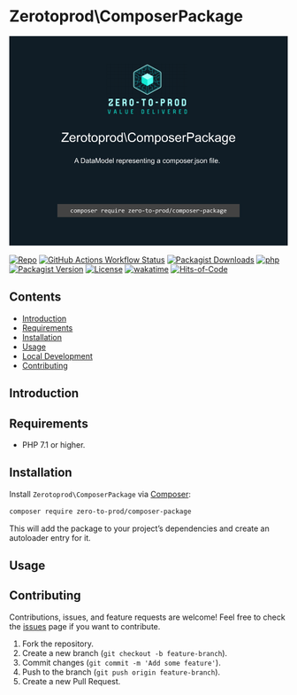 # Zerotoprod\ComposerPackage

![](art/logo.png)

[![Repo](https://img.shields.io/badge/github-gray?logo=github)](https://github.com/zero-to-prod/composer-package)
[![GitHub Actions Workflow Status](https://img.shields.io/github/actions/workflow/status/zero-to-prod/composer-package/test.yml?label=tests)](https://github.com/zero-to-prod/composer-package/actions)
[![Packagist Downloads](https://img.shields.io/packagist/dt/zero-to-prod/composer-package?color=blue)](https://packagist.org/packages/zero-to-prod/composer-package/stats)
[![php](https://img.shields.io/packagist/php-v/zero-to-prod/composer-package.svg?color=purple)](https://packagist.org/packages/zero-to-prod/composer-package/stats)
[![Packagist Version](https://img.shields.io/packagist/v/zero-to-prod/composer-package?color=f28d1a)](https://packagist.org/packages/zero-to-prod/composer-package)
[![License](https://img.shields.io/packagist/l/zero-to-prod/composer-package?color=pink)](https://github.com/zero-to-prod/composer-package/blob/main/LICENSE.md)
[![wakatime](https://wakatime.com/badge/github/zero-to-prod/composer-package.svg)](https://wakatime.com/badge/github/zero-to-prod/composer-package)
[![Hits-of-Code](https://hitsofcode.com/github/zero-to-prod/composer-package?branch=main)](https://hitsofcode.com/github/zero-to-prod/composer-package/view?branch=main)

## Contents

- [Introduction](#introduction)
- [Requirements](#requirements)
- [Installation](#installation)
- [Usage](#usage)
- [Local Development](./LOCAL_DEVELOPMENT.md)
- [Contributing](#contributing)

## Introduction



## Requirements

- PHP 7.1 or higher.

## Installation

Install `Zerotoprod\ComposerPackage` via [Composer](https://getcomposer.org/):

```bash
composer require zero-to-prod/composer-package
```

This will add the package to your project’s dependencies and create an autoloader entry for it.

## Usage



## Contributing

Contributions, issues, and feature requests are welcome!
Feel free to check the [issues](https://github.com/zero-to-prod/composer-package/issues) page if you want to contribute.

1. Fork the repository.
2. Create a new branch (`git checkout -b feature-branch`).
3. Commit changes (`git commit -m 'Add some feature'`).
4. Push to the branch (`git push origin feature-branch`).
5. Create a new Pull Request.